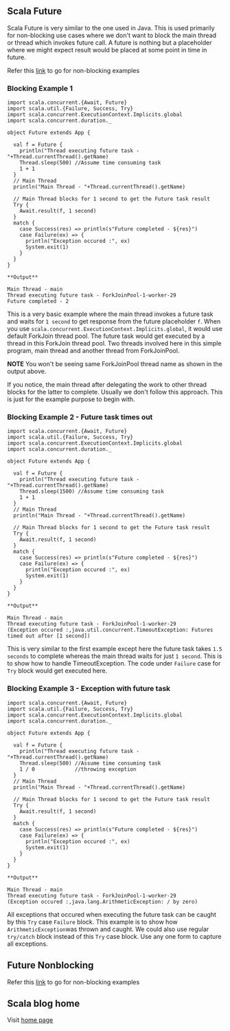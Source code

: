 ## Scala Future

Scala Future is very similar to the one used in Java. This is used primarily for non-blocking use cases where we don't want to block the main thread or thread which invokes future call. A future is nothing but a placeholder where we might expect result would be placed at some point in time in future.

Refer this [link](/nonblocking.md) to go for non-blocking examples

### Blocking Example 1

```
import scala.concurrent.{Await, Future}
import scala.util.{Failure, Success, Try}
import scala.concurrent.ExecutionContext.Implicits.global
import scala.concurrent.duration._

object Future extends App {

  val f = Future {
    println("Thread executing future task - "+Thread.currentThread().getName)
    Thread.sleep(500) //Assume time consuming task
    1 + 1
  }
  // Main Thread
  println("Main Thread - "+Thread.currentThread().getName)

  // Main Thread blocks for 1 second to get the Future task result
  Try {
    Await.result(f, 1 second)
  }
  match {
    case Success(res) => println(s"Future completed - ${res}")
    case Failure(ex) => {
      println("Exception occured :", ex)
      System.exit(1)
    }
  }
}

**Output**

Main Thread - main
Thread executing future task - ForkJoinPool-1-worker-29
Future completed - 2

```

This is a very basic example where the main thread invokes a future task and waits for `1 second` to get response from the future placeholder `f`. When you use `scala.concurrent.ExecutionContext.Implicits.global`, it would use default ForkJoin thread pool. The future task would get executed by a thread in this ForkJoin thread pool. Two threads involved here in this simple program, main thread and another thread from ForkJoinPool.

**NOTE** You won't be seeing same ForkJoinPool thread name as shown in the output above.

If you notice, the main thread after delegating the work to other thread blocks for the latter to complete. Usually we don't follow this approach. This is just for the example purpose to begin with.

### Blocking Example 2 - Future task times out

```
import scala.concurrent.{Await, Future}
import scala.util.{Failure, Success, Try}
import scala.concurrent.ExecutionContext.Implicits.global
import scala.concurrent.duration._

object Future extends App {

  val f = Future {
    println("Thread executing future task - "+Thread.currentThread().getName)
    Thread.sleep(1500) //Assume time consuming task
    1 + 1
  }
  // Main Thread
  println("Main Thread - "+Thread.currentThread().getName)

  // Main Thread blocks for 1 second to get the Future task result
  Try {
    Await.result(f, 1 second)
  }
  match {
    case Success(res) => println(s"Future completed - ${res}")
    case Failure(ex) => {
      println("Exception occured :", ex)
      System.exit(1)
    }
  }
}

**Output**

Main Thread - main
Thread executing future task - ForkJoinPool-1-worker-29
(Exception occured :,java.util.concurrent.TimeoutException: Futures timed out after [1 second])

```

This is very similar to the first example except here the future task takes `1.5 seconds` to complete whereas the main thread waits for just `1 second`. This is to show how to handle TimeoutException. The code under `Failure` case for `Try` block would get executed here.

### Blocking Example 3 - Exception with future task

```
import scala.concurrent.{Await, Future}
import scala.util.{Failure, Success, Try}
import scala.concurrent.ExecutionContext.Implicits.global
import scala.concurrent.duration._

object Future extends App {

  val f = Future {
    println("Thread executing future task - "+Thread.currentThread().getName)
    Thread.sleep(500) //Assume time consuming task
    1 / 0             //throwing exception
  }
  // Main Thread
  println("Main Thread - "+Thread.currentThread().getName)

  // Main Thread blocks for 1 second to get the Future task result
  Try {
    Await.result(f, 1 second)
  }
  match {
    case Success(res) => println(s"Future completed - ${res}")
    case Failure(ex) => {
      println("Exception occured :", ex)
      System.exit(1)
    }
  }
}

**Output**

Main Thread - main
Thread executing future task - ForkJoinPool-1-worker-29
(Exception occured :,java.lang.ArithmeticException: / by zero)

```

All exceptions that occured when executing the future task can be caught by this `Try` case `Failure` block. This example is to show how `ArithmeticException`was thrown and caught. We could also use regular `try/catch` block instead of this `Try` case block. Use any one form to capture all exceptions.

## Future Nonblocking

Refer this [link](/nonblocking.md) to go for non-blocking examples

## Scala blog home

Visit [home page](https://nvenkatp.github.io/scala)